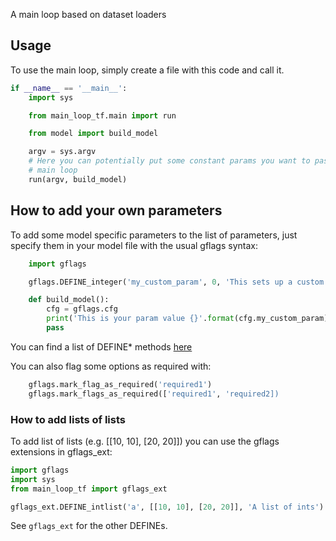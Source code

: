 A main loop based on dataset loaders

## Usage
To use the main loop, simply create a file with this code and call it.

``` python
if __name__ == '__main__':
    import sys

    from main_loop_tf.main import run

    from model import build_model

    argv = sys.argv
    # Here you can potentially put some constant params you want to pass to the
    # main loop
    run(argv, build_model)
```


## How to add your own parameters
To add some model specific parameters to the list of parameters, just specify
them in your model file with the usual gflags syntax:

``` python
    import gflags

    gflags.DEFINE_integer('my_custom_param', 0, 'This sets up a custom param')

    def build_model():
        cfg = gflags.cfg
        print('This is your param value {}'.format(cfg.my_custom_param))
        pass
```

You can find a list of DEFINE* methods 
[here](https://github.com/google/python-gflags/blob/master/gflags/__init__.py)

You can also flag some options as required with:
```python
    gflags.mark_flag_as_required('required1')
    gflags.mark_flags_as_required(['required1', 'required2])
```

### How to add lists of lists
To add list of lists (e.g. [[10, 10], [20, 20]]) you can use the gflags
extensions in gflags_ext:

``` python
import gflags
import sys
from main_loop_tf import gflags_ext

gflags_ext.DEFINE_intlist('a', [[10, 10], [20, 20]], 'A list of ints')
```

See `gflags_ext` for the other DEFINEs.
